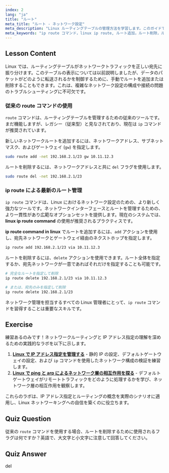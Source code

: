 ```yaml
---
index: 2
lang: "ja"
title: "ルート"
meta_title: "ルート - ネットワーク設定"
meta_description: "Linux ルーティングテーブルの管理方法を学習します。このガイドでは、最新の「ip route コマンド」と従来の「route コマンド」を使用したネットワークルートの追加と削除について解説します。"
meta_keywords: "ip route コマンド，linux ip route, ルート追加，ルート削除，ルーティングテーブル，ネットワークルーティング，linux ネットワーク，ip route"
---
```


## Lesson Content

Linux では、ルーティングテーブルがネットワークトラフィックを正しい宛先に振り分けます。このテーブルの表示については以前説明しましたが、データのパケットがどのように転送されるかを制御するために、手動でルートを追加または削除することもできます。これは、複雑なネットワーク設定の構成や接続の問題のトラブルシューティングに不可欠です。

### 従来の route コマンドの使用

`route` コマンドは、ルーティングテーブルを管理するための従来のツールです。まだ機能しますが、レガシー（従来型）と見なされており、現在は `ip` コマンドが推奨されています。

新しいネットワークルートを追加するには、ネットワークアドレス、サブネットマスク、およびゲートウェイ (`gw`) を指定します。

```bash
sudo route add -net 192.168.2.1/23 gw 10.11.12.3
```

ルートを削除するには、ネットワークアドレスと共に `del` フラグを使用します。

```bash
sudo route del -net 192.168.2.1/23
```

### ip route による最新のルート管理

`ip route` コマンドは、Linux におけるネットワーク設定のための、より新しく強力なツールです。ネットワークインターフェースとルートを管理するための、より一貫性があり広範なオプションセットを提供します。現在のシステムでは、**linux ip route command** の使用が推奨されるプラクティスです。

**ip route command in linux** でルートを追加するには、`add` アクションを使用し、宛先ネットワークとゲートウェイ経由のネクストホップを指定します。

```bash
ip route add 192.168.2.1/23 via 10.11.12.3
```

ルートを削除するには、`delete` アクションを使用できます。ルート全体を指定するか、宛先ネットワークが一意であればそれだけを指定することも可能です。

```bash
# 完全なルートを指定して削除
ip route delete 192.168.2.1/23 via 10.11.12.3

# または、宛先のみを指定して削除
ip route delete 192.168.2.1/23
```

ネットワーク管理を担当するすべての Linux 管理者にとって、`ip route` コマンドを習得することは重要なスキルです。

## Exercise

練習あるのみです！ネットワークルーティングと IP アドレス指定の理解を深めるための実践的なラボを以下に示します。

1. **[Linux で IP アドレス指定を管理する](https://labex.io/ja/labs/comptia-manage-ip-addressing-in-linux-592736)** - 静的 IP の設定、デフォルトゲートウェイの設定、および `ip` コマンドを使用したネットワーク構成の検証を練習します。
2. **[Linux で ping と arp によるネットワーク層の相互作用を探る](https://labex.io/ja/labs/comptia-explore-network-layer-interaction-with-ping-and-arp-in-linux-592746)** - デフォルトゲートウェイがリモートトラフィックをどのように処理するかを学び、ネットワーク層の相互作用を観察します。

これらのラボは、IP アドレス指定とルーティングの概念を実際のシナリオに適用し、Linux ネットワーキングへの自信を築くのに役立ちます。

## Quiz Question

従来の `route` コマンドを使用する場合、ルートを削除するために使用されるフラグは何ですか？英語で、大文字と小文字に注意して回答してください。

## Quiz Answer

del
